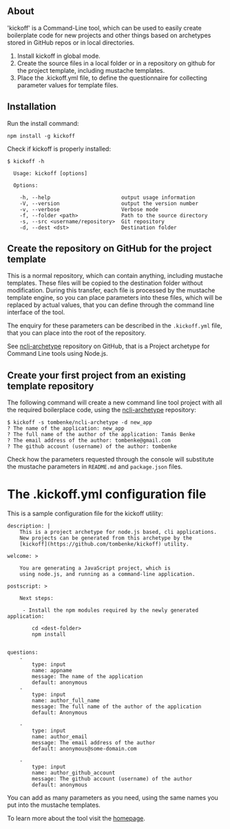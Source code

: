 ## About

'kickoff' is a Command-Line tool, which can be used to easily create boilerplate code for new projects and other things based on archetypes stored in GitHub repos or in local directories.

1. Install kickoff in global mode.
2. Create the source files in a local folder or in a repository on github
   for the project template, including mustache templates.
3. Place the .kickoff.yml file,
   to define the questionnaire for collecting parameter values for template files.

## Installation

Run the install command:

    npm install -g kickoff

Check if kickoff is properly installed:

    $ kickoff -h

      Usage: kickoff [options]

      Options:

        -h, --help                       output usage information
        -V, --version                    output the version number
        -v, --verbose                    Verbose mode
        -f, --folder <path>              Path to the source directory
        -s, --src <username/repository>  Git repository
        -d, --dest <dst>                 Destination folder

## Create the repository on GitHub for the project template

This is a normal repository, which can contain anything, including mustache templates.
These files will be copied to the destination folder without modification.
During this transfer, each file is processed by the mustache template engine, so you can place parameters into these files, which will be replaced by actual values, that you can define through the command line interface of the tool.

The enquiry for these parameters can be described in the `.kickoff.yml` file, that you can place into the root of the repository.

See [ncli-archetype](https://github.com/tombenke/ncli-archetype) repository on GitHub, that is a Project archetype for Command Line tools using Node.js.

## Create your first project from an existing template repository

The following command will create a new command line tool project with all the required boilerplace code, using the [ncli-archetype](https://github.com/tombenke/ncli-archetype) repository:

    $ kickoff -s tombenke/ncli-archetype -d new_app
    ? The name of the application: new_app
    ? The full name of the author of the application: Tamás Benke
    ? The email address of the author: tombenke@gmail.com
    ? The github account (username) of the author: tombenke

Check how the parameters requested through the console will substitute the mustache parameters in `README.md` and `package.json` files.

# The .kickoff.yml configuration file

This is a sample configuration file for the kickoff utility:

    description: |
        This is a project archetype for node.js based, cli applications.
        New projects can be generated from this archetype by the
        [kickoff](https://github.com/tombenke/kickoff) utility.

    welcome: >

        You are generating a JavaScript project, which is 
        using node.js, and running as a command-line application. 

    postscript: >

        Next steps:

         - Install the npm modules required by the newly generated application:

            cd <dest-folder>
            npm install


    questions:
        - 
            type: input
            name: appname
            message: The name of the application
            default: anonymous
        -
            type: input
            name: author_full_name
            message: The full name of the author of the application
            default: Anonymous

        -
            type: input
            name: author_email
            message: The email address of the author
            default: anonymous@some-domain.com

        -
            type: input
            name: author_github_account
            message: The github account (username) of the author
            default: anonymous

You can add as many parameters as you need, using the same names you put into the mustache templates.

To learn more about the tool visit the [homepage](http://tombenke.github.io/kickoff/).
